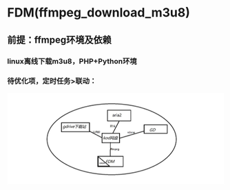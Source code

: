 # FDM(ffmpeg_download_m3u8)

## 前提：ffmpeg环境及依赖


### linux离线下载m3u8，PHP+Python环境
### 待优化项，定时任务>联动：
![avator](map.jpg)
